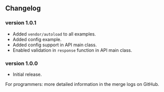 ## Changelog

### version 1.0.1
- Added `vendor/autoload` to all examples.
- Added config example.
- Added config support in API main class.
- Enabled validation in `response` function in API main class.

### version 1.0.0
- Initial release.

For programmers: more detailed information in the merge logs on GitHub.

